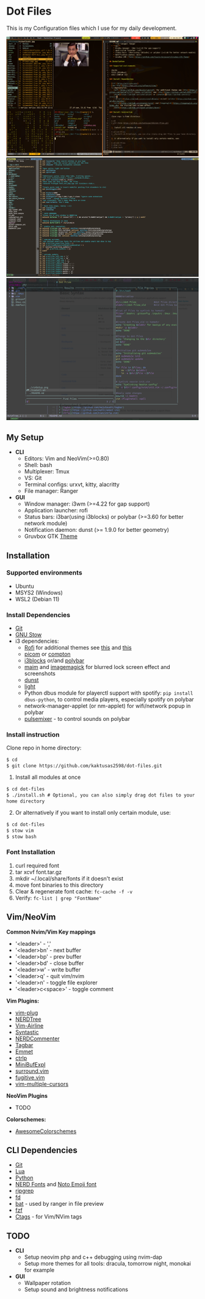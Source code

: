 # Dot Files

  This is my Configuration files which I use for my daily development.

  ![setup](https://raw.githubusercontent.com/kaktusas2598/dot-files/master/setup.png)
  ![vim](https://raw.githubusercontent.com/kaktusas2598/dot-files/master/vimSetup.png)
  ![nvim](https://raw.githubusercontent.com/kaktusas2598/dot-files/master/nVimSetup.png)

## My Setup

  * **CLI**
    * Editors: Vim and NeoVim(>=0.80)
    * Shell: bash
    * Multiplexer: Tmux
    * VS: Git
    * Terminal configs: urxvt, kitty, alacritty
    * File manager: Ranger
  * **GUI**
    * Window manager: i3wm (>=4.22 for gap support)
    * Application launcher: rofi
    * Status bars: i3bar(using i3blocks) or polybar (>=3.60 for better network module)
    * Notification daemon: dunst (>= 1.9.0 for better geometry)
    * Gruvbox GTK [Theme](https://github.com/Fausto-Korpsvart/Gruvbox-GTK-Theme)

## Installation

### Supported environments

- Ubuntu
- MSYS2 (Windows)
- WSL2 (Debian 11)

### Install Dependencies

- [Git](https://git-scm.com/)
- [GNU Stow](https://www.gnu.org/software/stow/)
- i3 dependencies:
  - [Rofi](https://github.com/davatorium/rofi) for additional themes see [this](https://github.com/newmanls/rofi-themes-collection) and [this](https://github.com/adi1090x/rofi)
  - [picom](https://github.com/yshui/picom) or [compton](https://github.com/chjj/compton)
  - [i3blocks](https://github.com/vivien/i3blocks) or/and [polybar](https://github.com/polybar/polybar)
  - [maim](https://github.com/naelstrof/maim) and [imagemagick](https://imagemagick.org/index.php) for blurred lock screen effect and screenshots
  - [dunst](https://github.com/dunst-project/dunst)
  - [light](https://github.com/haikarainen/light)
  - Python dbus module for playerctl support with spotify: ```pip install dbus-python```, to control media players, especially spotify on polybar
  - network-manager-applet (or nm-applet) for wifi/network popup in polybar
  - [pulsemixer](https://github.com/GeorgeFilipkin/pulsemixer) - to control sounds on polybar

### Install instruction

  Clone repo in home directory:
  ```
  $ cd
  $ git clone https://github.com/kaktusas2598/dot-files.git
  ```
  1. Install all modules at once
  ```
  $ cd dot-files
  $ ./install.sh # Optional, you can also simply drag dot files to your home directory
  ```
  2. Or alternatively if you want to install only certain module, use:
  ```
  $ cd dot-files
  $ stow vim
  $ stow bash
  ```

### Font Installation

1. curl required font
2. tar xcvf font.tar.gz
3. mkdir ~/.local/share/fonts if it doesn't exist
4. move font binaries to this directory
5. Clear & regenerate font cache:
    `fc-cache -f -v`
6. Verify:
    `fc-list | grep "FontName"`

## Vim/NeoVim

**Common Nvim/Vim Key mappings**

* '\<leader\>' - ','
* '\<leader\>bn' - next buffer
* '\<leader\>bp' - prev buffer
* '\<leader\>bd' - close buffer
* '\<leader\>w' - write buffer
* '\<leader\>q' - quit vim/nvim
* '\<leader\>n' - toggle file explorer
* '\<leader\>c\<space\>' - toggle comment


**Vim Plugins:**
  * [vim-plug](https://github.com/junegunn/vim-plug)
  * [NERDTree](https://github.com/scrooloose/nerdtree)
  * [Vim-Airline](https://github.com/bling/vim-airline)
  * [Syntastic](https://github.com/scrooloose/syntastic)
  * [NERDCommenter](https://github.com/scrooloose/nerdcommenter)
  * [Tagbar](https://github.com/majutsushi/tagbar)
  * [Emmet](https://github.com/mattn/emmet-vim)
  * [ctrlp](https://github.com/kien/ctrlp.vim)
  * [MiniBufExpl](https://github.com/fholgado/minibufexpl.vim)
  * [surround.vim](https://github.com/tpope/vim-surround)
  * [fugitive.vim](https://github.com/tpope/vim-fugitive)
  * [vim-multiple-cursors](https://github.com/terryma/vim-multiple-cursors)

**NeoVim Plugins**
  * TODO

**Colorschemes:**
  * [AwesomeColorschemes](https://github.com/rafi/awesome-vim-colorschemes)

## CLI Dependencies
  * [Git](https://git-scm.com/)
  * [Lua](https://www.lua.org/)
  * [Python](https://www.python.org/)
  * [NERD Fonts](https://github.com/ryanoasis/nerd-fonts) and [Noto Emoji font](https://github.com/googlefonts/noto-emoji)
  * [ripgrep](https://github.com/BurntSushi/ripgrep)
  * [fd](https://github.com/sharkdp/fd)
  * [bat](https://github.com/sharkdp/bat) - used by ranger in file preview
  * [fzf](https://github.com/junegunn/fzf)
  * [Ctags](http://ctags.sourceforge.net/) - for Vim/NVim tags

## TODO

  * **CLI**
    * Setup neovim php and c++ debugging using nvim-dap
    * Setup more themes for all tools: dracula, tomorrow night, monokai for example
  * **GUI**
    * Wallpaper rotation
    * Setup sound and brightness notifications

